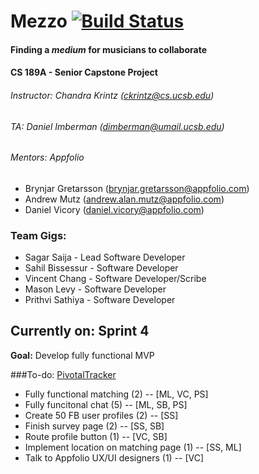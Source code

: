 # Mezzo [![Build Status](https://magnum.travis-ci.com/sagarsaija/INTERNAL-CS189A.svg?token=pQvxcmrbHMs3QsSaUN6U&branch=master)](https://magnum.travis-ci.com/sagarsaija/INTERNAL-CS189A)
#### Finding a _medium_ for musicians to collaborate
#### CS 189A - Senior Capstone Project
###### Instructor: Chandra Krintz (ckrintz@cs.ucsb.edu)
###### TA: Daniel Imberman (dimberman@umail.ucsb.edu)
###### Mentors: *Appfolio* 
- Brynjar Gretarsson (brynjar.gretarsson@appfolio.com)
- Andrew Mutz (andrew.alan.mutz@appfolio.com)
- Daniel Vicory (daniel.vicory@appfolio.com)

### Team Gigs:
- Sagar Saija - Lead Software Developer
- Sahil Bissessur - Software Developer
- Vincent Chang - Software Developer/Scribe
- Mason Levy - Software Developer
- Prithvi Sathiya - Software Developer

## Currently on: Sprint 4
**Goal:** Develop fully functional MVP

###To-do: [PivotalTracker](https://www.pivotaltracker.com/n/projects/1440674)
* Fully functional matching (2) -- [ML, VC, PS]
* Fully funcitonal chat (5) -- [ML, SB, PS]
* Create 50 FB user profiles (2) -- [SS]
* Finish survey page (2) -- [SS, SB]
* Route profile button (1) -- [VC, SB]
* Implement location on matching page (1) -- [SS, ML]
* Talk to Appfolio UX/UI designers (1) -- [VC]


